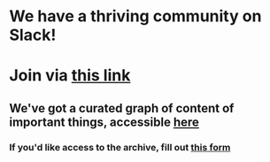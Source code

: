 # We have a thriving community on Slack! 

# Join via [this link](https://join.slack.com/t/roamresearch/shared_invite/zt-xy0pd90x-c0KDkgh1BeLKyi0iUlJ1CA)

## We've got a curated graph of content of important things, accessible [here](https://roamresearch.com/#/app/roam-slack)

### If you'd like access to the archive, fill out [this form](https://docs.google.com/forms/d/e/1FAIpQLSc8SpE4UOr2UynEqk-2Ob9TZECQaYGNO6XksphxqVPH2HosmQ/viewform)

